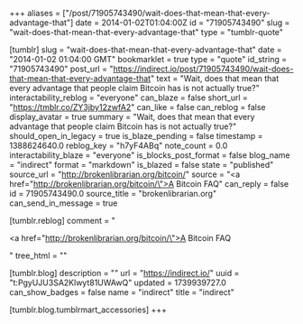 +++
aliases = ["/post/71905743490/wait-does-that-mean-that-every-advantage-that"]
date = 2014-01-02T01:04:00Z
id = "71905743490"
slug = "wait-does-that-mean-that-every-advantage-that"
type = "tumblr-quote"

[tumblr]
slug = "wait-does-that-mean-that-every-advantage-that"
date = "2014-01-02 01:04:00 GMT"
bookmarklet = true
type = "quote"
id_string = "71905743490"
post_url = "https://indirect.io/post/71905743490/wait-does-that-mean-that-every-advantage-that"
text = "Wait, does that mean that every advantage that people claim Bitcoin has is not actually true?"
interactability_reblog = "everyone"
can_blaze = false
short_url = "https://tmblr.co/ZY3jby12zwfA2"
can_like = false
can_reblog = false
display_avatar = true
summary = "Wait, does that mean that every advantage that people claim Bitcoin has is not actually true?"
should_open_in_legacy = true
is_blaze_pending = false
timestamp = 1388624640.0
reblog_key = "h7yF4ABq"
note_count = 0.0
interactability_blaze = "everyone"
is_blocks_post_format = false
blog_name = "indirect"
format = "markdown"
is_blazed = false
state = "published"
source_url = "http://brokenlibrarian.org/bitcoin/"
source = "<a href=\"http://brokenlibrarian.org/bitcoin/\">A Bitcoin FAQ</a>"
can_reply = false
id = 71905743490.0
source_title = "brokenlibrarian.org"
can_send_in_message = true

[tumblr.reblog]
comment = "<p><a href=\"http://brokenlibrarian.org/bitcoin/\">A Bitcoin FAQ</a></p>"
tree_html = ""

[tumblr.blog]
description = ""
url = "https://indirect.io/"
uuid = "t:PgyUJU3SA2Klwyt81UWAwQ"
updated = 1739939727.0
can_show_badges = false
name = "indirect"
title = "indirect"

[tumblr.blog.tumblrmart_accessories]
+++
